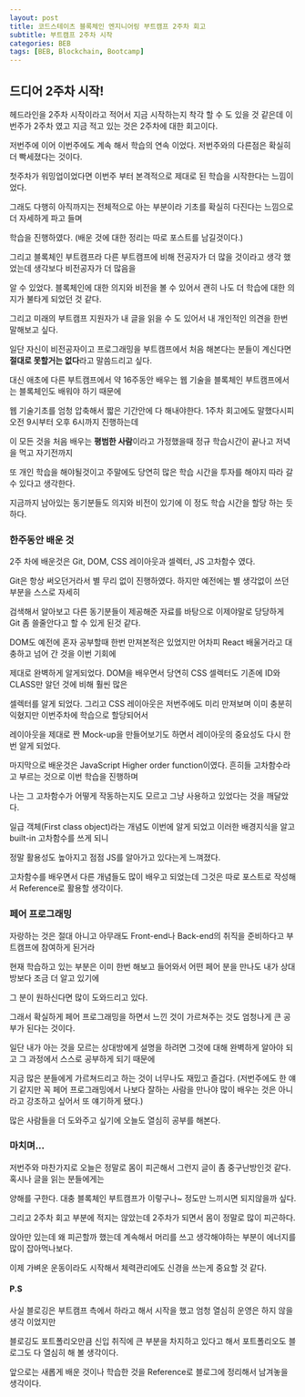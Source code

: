 ```yaml
---
layout: post
title: 코드스테이츠 블록체인 엔지니어링 부트캠프 2주차 회고 
subtitle: 부트캠프 2주차 시작
categories: BEB
tags: [BEB, Blockchain, Bootcamp]
---
```


드디어 2주차 시작!
------------

헤드라인을 2주차 시작이라고 적어서 지금 시작하는지 착각 할 수 도 있을 것 같은데 이번주가 2주차 였고 지금 적고 있는 것은 2주차에 대한 회고이다.

저번주에 이어 이번주에도 계속 해서 학습의 연속 이었다. 저번주와의 다른점은 확실히 더 빡세졌다는 것이다.

첫주차가 워밍업이었다면 이번주 부터 본격적으로 제대로 된 학습을 시작한다는 느낌이었다.

그래도 다행히 아직까지는 전체적으로 아는 부분이라 기초를 확실히 다진다는 느낌으로 더 자세하게 파고 들며

학습을 진행하였다. (배운 것에 대한 정리는 따로 포스트를 남길것이다.)

그리고 블록체인 부트캠프라 다른 부트캠프에 비해 전공자가 더 많을 것이라고 생각 했었는데 생각보다 비전공자가 더 많음을

알 수 있었다. 블록체인에 대한 의지와 비전을 볼 수 있어서 괜히 나도 더 학습에 대한 의지가 불타게 되었던 것 같다.

그리고 미래의 부트캠프 지원자가 내 글을 읽을 수 도 있어서 내 개인적인 의견을 한번 말해보고 싶다.

일단 자신이 비전공자이고 프로그래밍을 부트캠프에서 처음 해본다는 분들이 계신다면 **절대로 못할거는 없다**라고 말씀드리고 싶다.

대신 애초에 다른 부트캠프에서 약 16주동안 배우는 웹 기술을 블록체인 부트캠프에서는 블록체인도 배워야 하기 때문에

웹 기술기초를 엄청 압축해서 짧은 기간안에 다 해내야한다. 1주차 회고에도 말했다시피 오전 9시부터 오후 6시까지 진행하는데

이 모든 것을 처음 배우는 **평범한 사람**이라고 가정했을때 정규 학습시간이 끝나고 저녁을 먹고 자기전까지

또 개인 학습을 해야될것이고 주말에도 당연히 많은 학습 시간을 투자를 해야지 따라 갈 수 있다고 생각한다.

지금까지 남아있는 동기분들도 의지와 비전이 있기에 이 정도 학습 시간을 할당 하는 듯 하다.

### 한주동안 배운 것 ###

2주 차에 배운것은 Git, DOM, CSS 레이아웃과 셀렉터, JS 고차함수 였다.

Git은 항상 써오던거라서 별 무리 없이 진행하였다. 하지만 예전에는 별 생각없이 쓰던 부분을 스스로 자세히

검색해서 알아보고 다른 동기분들이 제공해준 자료를 바탕으로 이제야말로 당당하게 Git 좀 쓸줄안다고 할 수 있게 된것 같다.

DOM도 예전에 혼자 공부할때 한번 만져본적은 있었지만 어차피 React 배울거라고 대충하고 넘어 간 것을 이번 기회에

제대로 완벽하게 알게되었다. DOM을 배우면서 당연히 CSS 셀렉터도 기존에 ID와 CLASS만 알던 것에 비해 훨씬 많은 

셀렉터를 알게 되었다. 그리고 CSS 레이아웃은 저번주에도 미리 만져보며 이미 충분히 익혔지만 이번주차에 학습으로 할당되어서

레이아웃을 제대로 짠 Mock-up을 만들어보기도 하면서 레이아웃의 중요성도 다시 한번 알게 되었다.

마지막으로 배운것은 JavaScript Higher order function이였다. 흔히들 고차함수라고 부르는 것으로 이번 학습을 진행하며

나는 그 고차함수가 어떻게 작동하는지도 모르고 그냥 사용하고 있었다는 것을 깨달았다.

일급 객체(First class object)라는 개념도 이번에 알게 되었고 이러한 배경지식을 알고 built-in 고차함수를 쓰게 되니

정말 활용성도 높아지고 점점 JS를 알아가고 있다는게 느껴졌다.

고차함수를 배우면서 다른 개념들도 많이 배우고 되었는데 그것은 따로 포스트로 작성해서 Reference로 활용할 생각이다.

### 페어 프로그래밍 ###

자랑하는 것은 절대 아니고 아무래도 Front-end나 Back-end의 취직을 준비하다고 부트캠프에 참여하게 된거라

현재 학습하고 있는 부분은 이미 한번 해보고 들어와서 어떤 페어 분을 만나도 내가 상대방보다 조금 더 알고 있기에

그 분이 원하신다면 많이 도와드리고 있다.

그래서 확실하게 페어 프로그래밍을 하면서 느낀 것이 가르쳐주는 것도 엄청나게 큰 공부가 된다는 것이다.

일단 내가 아는 것을 모르는 상대방에게 설명을 하려면 그것에 대해 완벽하게 알아야 되고 그 과정에서 스스로 공부하게 되기 때문에

지금 많은 분들에게 가르쳐드리고 하는 것이 너무나도 재밌고 즐겁다. (저번주에도 한 얘기 같지만 꼭 페어 프로그래밍에서 나보다 잘하는 사람을 만나야 많이 배우는 것은 아니라고 강조하고 싶어서 또 얘기하게 됐다.)

많은 사람들을 더 도와주고 싶기에 오늘도 열심히 공부를 해본다.

### 마치며... ###

저번주와 마찬가지로 오늘은 정말로 몸이 피곤해서 그런지 글이 좀 중구난방인것 같다. 혹시나 글을 읽는 분들에게는

양해를 구한다. 대충 블록체인 부트캠프가 이렇구나~ 정도만 느끼시면 되지않을까 싶다.

그리고 2주차 회고 부분에 적지는 않았는데 2주차가 되면서 몸이 정말로 많이 피곤하다.

앉아만 있는데 왜 피곤할까 했는데 계속해서 머리를 쓰고 생각해야하는 부분이 에너지를 많이 잡아먹나보다.

이제 가벼운 운동이라도 시작해서 체력관리에도 신경을 쓰는게 중요할 것 같다.

#### P.S ####

사실 블로깅은 부트캠프 측에서 하라고 해서 시작을 했고 엄청 열심히 운영은 하지 않을 생각 이었지만 

블로깅도 포트폴리오만큼 신입 취직에 큰 부분을 차지하고 있다고 해서 포트폴리오도 블로그도 다 열심히 해 볼 생각이다.

앞으로는 새롭게 배운 것이나 학습한 것을 Reference로 블로그에 정리해서 남겨놓을 생각이다.
